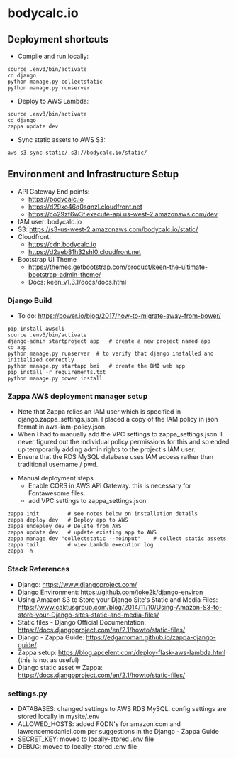 # bodycalc.io

## Deployment shortcuts
- Compile and run locally:
```
source .env3/bin/activate
cd django
python manage.py collectstatic
python manage.py runserver
```

- Deploy to AWS Lambda:
```
source .env3/bin/activate
cd django
zappa update dev
```
- Sync static assets to AWS S3:
```
aws s3 sync static/ s3://bodycalc.io/static/
```


## Environment and Infrastructure Setup
- API Gateway End points:
  - https://bodycalc.io
  - https://d29xo46q0sqnzl.cloudfront.net
  - https://co29zf6w3f.execute-api.us-west-2.amazonaws.com/dev
- IAM user: bodycalc.io
- S3: https://s3-us-west-2.amazonaws.com/bodycalc.io/static/
- Cloudfront:
  - https://cdn.bodycalc.io
  - https://d2aeb81h32shl0.cloudfront.net
- Bootstrap UI Theme
  - https://themes.getbootstrap.com/product/keen-the-ultimate-bootstrap-admin-theme/
  - Docs: keen_v1.3.1/docs/docs.html


### Django Build
- To do: https://bower.io/blog/2017/how-to-migrate-away-from-bower/
```
pip install awscli
source .env3/bin/activate
django-admin startproject app   # create a new project named app
cd app
python manage.py runserver  # to verify that django installed and initialized correctly
python manage.py startapp bmi   # create the BMI web app
pip install -r requirements.txt
python manage.py bower install
```

### Zappa AWS deployment manager setup
- Note that Zappa relies an IAM user which is specified in django.zappa_settings.json. I placed a copy of the IAM policy in json format in aws-iam-policy.json.
- When I had to manually add the VPC settings to zappa_settings.json. I never figured out the individual policy permissions for this and so ended up temporarily adding admin rights to the project's IAM user.
- Ensure that the RDS MySQL database uses IAM access rather than traditional username / pwd.

* Manual deployment steps
  * Enable CORS in AWS API Gateway. this is necessary for Fontawesome files.
  * add VPC settings to zappa_settings.json

```
zappa init         # see notes below on installation details
zappa deploy dev   # Deploy app to AWS
zappa undeploy dev # Delete from AWS
zappa update dev   # update existing app to AWS
zappa manage dev "collectstatic --noinput"    # collect static assets
zappa tail         # view Lambda execution log
zappa -h
```

### Stack References
* Django: https://www.djangoproject.com/
* Django Environment: https://github.com/joke2k/django-environ
* Using Amazon S3 to Store your Django Site's Static and Media Files: https://www.caktusgroup.com/blog/2014/11/10/Using-Amazon-S3-to-store-your-Django-sites-static-and-media-files/
* Static files - Django Official Documentation: https://docs.djangoproject.com/en/2.1/howto/static-files/
* Django - Zappa Guide: https://edgarroman.github.io/zappa-django-guide/
* Zappa setup: https://blog.apcelent.com/deploy-flask-aws-lambda.html (this is not as useful)
* Django static asset w Zappa: https://docs.djangoproject.com/en/2.1/howto/static-files/



### settings.py
- DATABASES: changed settings to AWS RDS MySQL. config settings are stored locally in mysite/.env
- ALLOWED_HOSTS: added FQDN's for amazon.com and lawrencemcdaniel.com per suggestions in the Django - Zappa Guide
- SECRET_KEY: moved to locally-stored .env file
- DEBUG:  moved to locally-stored .env file
